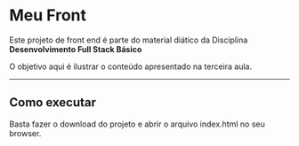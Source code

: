 # Meu Front

Este projeto de front end é parte do material diático da Disciplina **Desenvolvimento Full Stack Básico** 

O objetivo aqui é ilustrar o conteúdo apresentado na terceira aula.

---
## Como executar

Basta fazer o download do projeto e abrir o arquivo index.html no seu browser.
